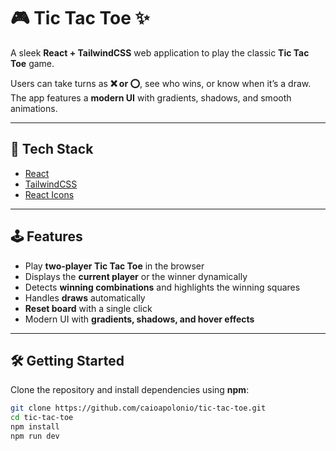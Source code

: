 # 🎮 Tic Tac Toe ✨

A sleek **React + TailwindCSS** web application to play the classic **Tic Tac Toe** game.

Users can take turns as **❌ or ⭕**, see who wins, or know when it’s a draw. The app features a **modern UI** with gradients, shadows, and smooth animations.

---

## 🚀 Tech Stack

- [React](https://react.dev/)
- [TailwindCSS](https://tailwindcss.com/)
- [React Icons](https://react-icons.github.io/react-icons/)

---

## 🕹️ Features

- Play **two-player Tic Tac Toe** in the browser
- Displays the **current player** or the winner dynamically
- Detects **winning combinations** and highlights the winning squares
- Handles **draws** automatically
- **Reset board** with a single click
- Modern UI with **gradients, shadows, and hover effects**

---

## 🛠️ Getting Started

Clone the repository and install dependencies using **npm**:

```bash
git clone https://github.com/caioapolonio/tic-tac-toe.git
cd tic-tac-toe
npm install
npm run dev
```
